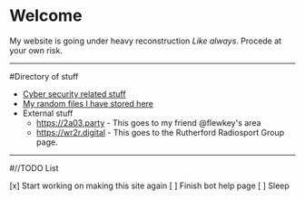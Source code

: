 # Welcome

My website is going under heavy reconstruction *Like always*. Procede at your own risk.

---

#Directory of stuff

* [Cyber security related stuff](/Cyber)
* [My random files I have stored here](/files)
* External stuff
    * https://2a03.party - This goes to my friend @flewkey\'s area
    * https://wr2r.digital - This goes to the Rutherford Radiosport Group page.

---

#//TODO List

[x] Start working on making this site again
[ ] Finish bot help page
[ ] Sleep
